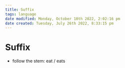 ```yaml
---
title: Suffix
tags: language
date modified: Monday, October 10th 2022, 2:02:16 pm
date created: Tuesday, July 26th 2022, 8:33:15 pm
---
```


# Suffix
- follow the stem: eat / eats

